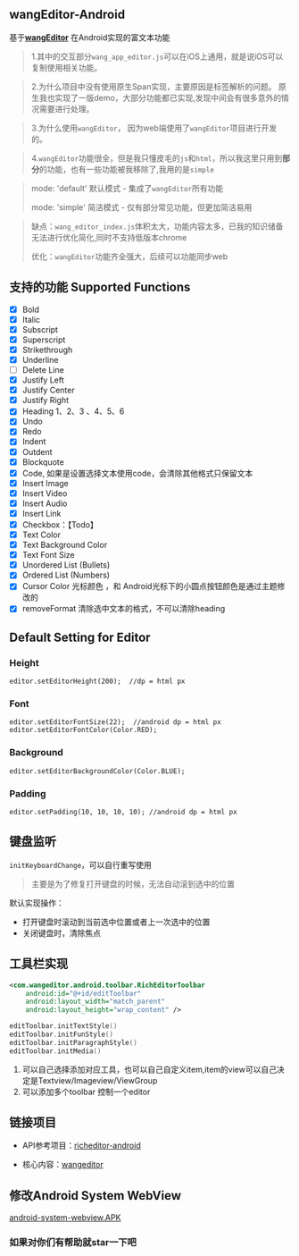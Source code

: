 ## wangEditor-Android

基于[**wangEditor**](https://github.com/wangeditor-team/wangEditor) 在Android实现的富文本功能

> 1.其中的交互部分`wang_app_editor.js`可以在iOS上通用，就是说iOS可以复制使用相关功能。

> 2.为什么项目中没有使用原生Span实现，主要原因是标签解析的问题。
> 原生我也实现了一版demo，大部分功能都已实现,发现中间会有很多意外的情况需要进行处理。

> 3.为什么使用`wangEditor`， 因为web端使用了`wangEditor`项目进行开发的。

> 4.`wangEditor`功能很全，但是我只懂皮毛的`js`和`html`，所以我这里只用到**部分**的功能，也有一些功能被我移除了,我用的是`simple`

> mode: 'default' 默认模式 - 集成了`wangEditor`所有功能
>
>mode: 'simple' 简洁模式 - 仅有部分常见功能，但更加简洁易用

> 缺点：`wang_editor_index.js`体积太大，功能内容太多，已我的知识储备无法进行优化简化,同时不支持低版本chrome
>
> 优化：`wangEditor`功能齐全强大，后续可以功能同步web

## 支持的功能 Supported Functions

- [X] Bold
- [X] Italic
- [X] Subscript
- [X] Superscript
- [X] Strikethrough
- [X] Underline
- [ ] Delete Line
- [X] Justify Left
- [X] Justify Center
- [X] Justify Right
- [X] Heading 1、2、3 、4、5、6
- [X] Undo
- [X] Redo
- [X] Indent
- [X] Outdent
- [X] Blockquote
- [X] Code, 如果是设置选择文本使用code，会清除其他格式只保留文本
- [X] Insert Image
- [X] Insert Video
- [X] Insert Audio
- [X] Insert Link
- [x] Checkbox：【Todo】
- [X] Text Color
- [X] Text Background Color
- [X] Text Font Size
- [X] Unordered List (Bullets)
- [X] Ordered List (Numbers)
- [X] Cursor Color 光标颜色 ，和 Android光标下的小圆点按钮颜色是通过主题修改的
- [X] removeFormat 清除选中文本的格式，不可以清除heading

## Default Setting for Editor

### Height

``` 
editor.setEditorHeight(200);  //dp = html px
```

### Font

``` 
editor.setEditorFontSize(22);  //android dp = html px
editor.setEditorFontColor(Color.RED);
```

### Background

``` 
editor.setEditorBackgroundColor(Color.BLUE);
```

### Padding

``` 
editor.setPadding(10, 10, 10, 10); //android dp = html px
```

## 键盘监听

`initKeyboardChange`，可以自行重写使用

> 主要是为了修复打开键盘的时候，无法自动滚到选中的位置

默认实现操作：

- 打开键盘时滚动到当前选中位置或者上一次选中的位置
- 关闭键盘时，清除焦点

## 工具栏实现

```XML
<com.wangeditor.android.toolbar.RichEditorToolbar 
    android:id="@+id/editToolbar" 
    android:layout_width="match_parent"
    android:layout_height="wrap_content" />
```

```Kotlin
editToolbar.initTextStyle()
editToolbar.initFunStyle()
editToolbar.initParagraphStyle()
editToolbar.initMedia()
```
1. 可以自己选择添加对应工具，也可以自己自定义item,item的view可以自己决定是Textview/Imageview/ViewGroup
2. 可以添加多个toolbar 控制一个editor

## 链接项目

- API参考项目：[richeditor-android](https://github.com/wasabeef/richeditor-android)

- 核心内容：[wangeditor](https://www.wangeditor.com/v5/API.html)


## 修改Android System WebView
[android-system-webview.APK](https://www.apkmirror.com/apk/google-inc/android-system-webview/android-system-webview-89-0-4389-90-release/android-system-webview-89-0-4389-90-3-android-apk-download/?redirected=thank_you_invalid_nonce)


### 如果对你们有帮助就star一下吧